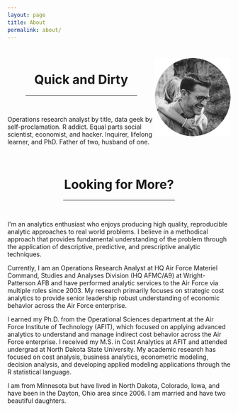 ```yaml
---
layout: page
title: About
permalink: about/
---
```


<style>
div {
    text-align: justify;
    text-justify: inter-word;
}
</style>

<center>
<img src="/public/images/logo.png" alt="Brad" align="right" vspace="25">
</center> 

<br>

# <center>Quick and Dirty</center>
<center><hr width="50%"></center>
<br>
<p>
Operations research analyst by title, data geek by self-proclamation.  R addict.  Equal parts social scientist, economist, and hacker.  Inquirer, lifelong learner, and PhD.  Father of two, husband of one.
</p>
<br>


# <center>Looking for More?</center>
<center><hr width="50%"></center>
<br>
<p>
I'm an analytics enthusiast who enjoys producing high quality, reproducible analytic approaches to real world problems.  I believe in a methodical approach that provides fundamental understanding of the problem through the application of descriptive, predictive, and prescriptive analytic techniques.

Currently, I am an Operations Research Analyst at HQ Air Force Materiel Command, Studies and Analyses Division (HQ AFMC/A9) at Wright-Patterson AFB and have performed analytic services to the Air Force via multiple roles since 2003.  My research primarily focuses on strategic cost analytics to provide senior leadership robust understanding of economic behavior across the Air Force enterprise.  

I earned my Ph.D. from the Operational Sciences department at the Air Force Institute of Technology (AFIT), which focused on applying advanced analytics to understand and manage indirect cost behavior across the Air Force enterprise.  I received my M.S. in Cost Analytics at AFIT and attended undergrad at North Dakota State University.  My academic research has focused on cost analysis, business analytics, econometric modeling, decision analysis, and developing applied modeling applications through the R statistical language. 

I am from Minnesota but have lived in North Dakota, Colorado, Iowa, and have been in the Dayton, Ohio area since 2006.  I am married and have two beautiful daughters.
</p>
